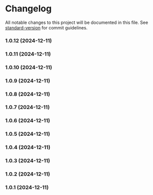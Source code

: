 # Changelog

All notable changes to this project will be documented in this file. See [standard-version](https://github.com/conventional-changelog/standard-version) for commit guidelines.

### 1.0.12 (2024-12-11)

### 1.0.11 (2024-12-11)

### 1.0.10 (2024-12-11)

### 1.0.9 (2024-12-11)

### 1.0.8 (2024-12-11)

### 1.0.7 (2024-12-11)

### 1.0.6 (2024-12-11)

### 1.0.5 (2024-12-11)

### 1.0.4 (2024-12-11)

### 1.0.3 (2024-12-11)

### 1.0.2 (2024-12-11)

### 1.0.1 (2024-12-11)
